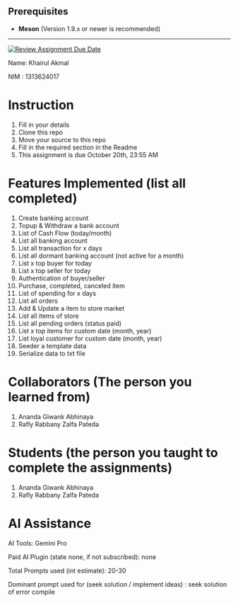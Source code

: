 ## Prerequisites

* **Meson** (Version 1.9.x or newer is recommended)
---

[![Review Assignment Due Date](https://classroom.github.com/assets/deadline-readme-button-22041afd0340ce965d47ae6ef1cefeee28c7c493a6346c4f15d667ab976d596c.svg)](https://classroom.github.com/a/uAfN8jpt)

Name: Khairul Akmal

NIM : 1313624017

# Instruction
1. Fill in your details
2. Clone this repo
3. Move your source to this repo
4. Fill in the required section in the Readme
5. This assignment is due October 20th, 23:55 AM

# Features Implemented (list all completed)
1. Create banking account
2. Topup & Withdraw a bank account
3. List of Cash Flow (today/month)
4. List all banking account
5. List all transaction for x days
6. List all dormant banking account (not active for a month)
7. List x top buyer for today
8. List x top seller for today 
9. Authentication of buyer/seller
10. Purchase, completed, canceled item
11. List of spending for x days
12. List all orders
13. Add & Update a item to store market
13. List all items of store
14. List all pending orders (status paid)
15. List x top items for custom date (month, year)
16. List loyal customer for custom date (month, year)
17. Seeder a template data
18. Serialize data to txt file

# Collaborators (The person you learned from)
1. Ananda Giwank Abhinaya
2. Rafly Rabbany Zalfa Pateda

# Students (the person you taught to complete the assignments)
1. Ananda Giwank Abhinaya
2. Rafly Rabbany Zalfa Pateda

# AI Assistance
AI Tools: Gemini Pro

Paid AI Plugin (state none, if not subscribed): none

Total Prompts used (int estimate): 20-30

Dominant prompt used for (seek solution / implement ideas) : seek solution of error compile
